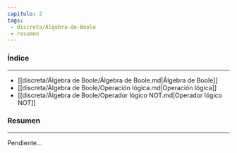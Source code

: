 ```yaml
---
capitulo: 2
tags: 
 - discreta/Álgebra-de-Boole
 - resumen
---
```

### Índice
---
 * [[discreta/Álgebra de Boole/Álgebra de Boole.md|Álgebra de Boole]]
 * [[discreta/Álgebra de Boole/Operación lógica.md|Operación lógica]]
 * [[discreta/Álgebra de Boole/Operador lógico NOT.md|Operador lógico NOT]]

### Resumen
---
Pendiente...